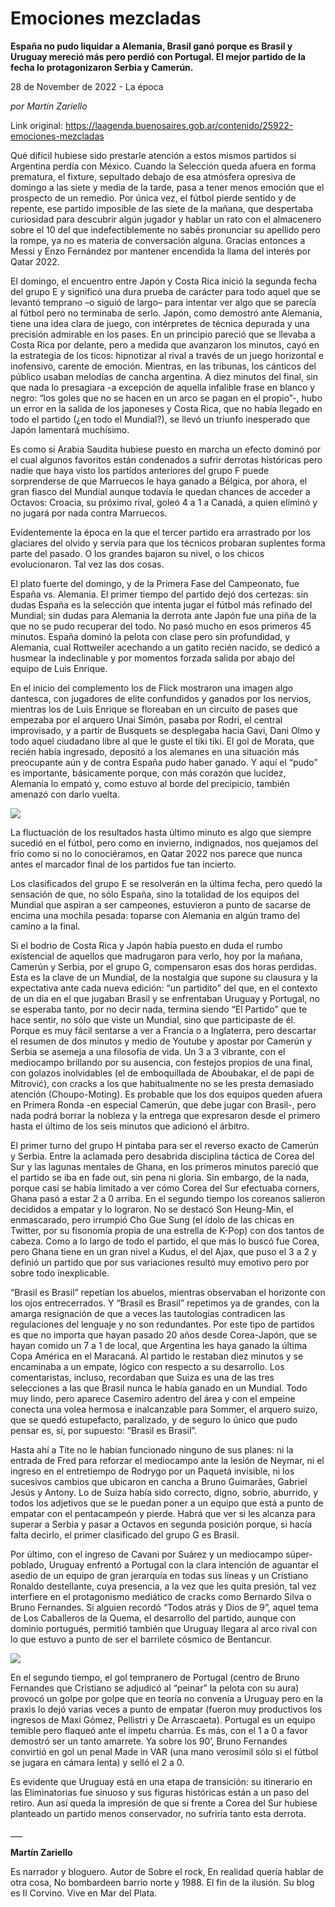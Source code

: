 # Emociones mezcladas

**España no pudo liquidar a Alemania, Brasil ganó porque es Brasil y Uruguay mereció más pero perdió con Portugal. El mejor partido de la fecha lo protagonizaron Serbia y Camerún.**

28 de November de 2022 - La época

_por Martín Zariello_

Link original: https://laagenda.buenosaires.gob.ar/contenido/25922-emociones-mezcladas



Qué difícil hubiese sido prestarle atención a estos mismos partidos si Argentina perdía con México. Cuando la Selección queda afuera en forma prematura, el fixture, sepultado debajo de esa atmósfera opresiva de domingo a las siete y media de la tarde, pasa a tener menos emoción que el prospecto de un remedio. Por única vez, el fútbol pierde sentido y de repente, ese partido imposible de las siete de la mañana, que despertaba curiosidad para descubrir algún jugador y hablar un rato con el almacenero sobre el 10 del que indefectiblemente no sabés pronunciar su apellido pero la rompe, ya no es materia de conversación alguna. Gracias entonces a Messi y Enzo Fernández por mantener encendida la llama del interés por Qatar 2022.




El domingo, el encuentro entre Japón y Costa Rica inició la segunda fecha del grupo E y significó una dura prueba de carácter para todo aquel que se levantó temprano –o siguió de largo– para intentar ver algo que se parecía al fútbol pero no terminaba de serlo. Japón, como demostró ante Alemania, tiene una idea clara de juego, con intérpretes de técnica depurada y una precisión admirable en los pases. En un principio pareció que se llevaba a Costa Rica por delante, pero a medida que avanzaron los minutos, cayó en la estrategia de los ticos: hipnotizar al rival a través de un juego horizontal e inofensivo, carente de emoción. Mientras, en las tribunas, los cánticos del público usaban melodías de cancha argentina. A diez minutos del final, sin que nada lo presagiara -a excepción de aquella infalible frase en blanco y negro: “los goles que no se hacen en un arco se pagan en el propio”-, hubo un error en la salida de los japoneses y Costa Rica, que no había llegado en todo el partido (¿en todo el Mundial?), se llevó un triunfo inesperado que Japón lamentará muchísimo.




Es como si Arabia Saudita hubiese puesto en marcha un efecto dominó por el cual algunos favoritos están condenados a sufrir derrotas históricas pero nadie que haya visto los partidos anteriores del grupo F puede sorprenderse de que Marruecos le haya ganado a Bélgica, por ahora, el gran fiasco del Mundial aunque todavía le quedan chances de acceder a Octavos: Croacia, su próximo rival, goleó 4 a 1 a Canadá, a quien eliminó y no jugará por nada contra Marruecos.




Evidentemente la época en la que el tercer partido era arrastrado por los glaciares del olvido y servía para que los técnicos probaran suplentes forma parte del pasado. O los grandes bajaron su nivel, o los chicos evolucionaron. Tal vez las dos cosas.




El plato fuerte del domingo, y de la Primera Fase del Campeonato, fue España vs. Alemania. El primer tiempo del partido dejó dos certezas: sin dudas España es la selección que intenta jugar el fútbol más refinado del Mundial; sin dudas para Alemania la derrota ante Japón fue una piña de la que no se pudo recuperar del todo. No pasó mucho en esos primeros 45 minutos. España dominó la pelota con clase pero sin profundidad, y Alemania, cual Rottweiler acechando a un gatito recién nacido, se dedicó a husmear la indeclinable y por momentos forzada salida por abajo del equipo de Luis Enrique.




En el inicio del complemento los de Flick mostraron una imagen algo dantesca, con jugadores de elite confundidos y ganados por los nervios, mientras los de Luis Enrique se floreaban en un circuito de pases que empezaba por el arquero Unai Simón, pasaba por Rodri, el central improvisado, y a partir de Busquets se desplegaba hacia Gavi, Dani Olmo y todo aquel ciudadano libre al que le guste el tiki tiki. El gol de Morata, que recién había ingresado, depositó a los alemanes en una situación más preocupante aún y de contra España pudo haber ganado. Y aquí el “pudo” es importante, básicamente porque, con más corazón que lucidez, Alemania lo empató y, como estuvo al borde del precipicio, también amenazó con darlo vuelta.




![](https://cdn.feater.me/files/images/697351/0e1322fa-2227-4a99-892e-07aa028a6159.jpg)




La fluctuación de los resultados hasta último minuto es algo que siempre sucedió en el fútbol, pero como en invierno, indignados, nos quejamos del frío como si no lo conociéramos, en Qatar 2022 nos parece que nunca antes el marcador final de los partidos fue tan incierto.




Los clasificados del grupo E se resolverán en la última fecha, pero quedó la sensación de que, no sólo España, sino la totalidad de los equipos del Mundial que aspiran a ser campeones, estuvieron a punto de sacarse de encima una mochila pesada: toparse con Alemania en algún tramo del camino a la final.




Si el bodrio de Costa Rica y Japón había puesto en duda el rumbo existencial de aquellos que madrugaron para verlo, hoy por la mañana, Camerún y Serbia, por el grupo G, compensaron esas dos horas perdidas. Esta es la clave de un Mundial, de la nostalgia que supone su clausura y la expectativa ante cada nueva edición: “un partidito” del que, en el contexto de un día en el que jugaban Brasil y se enfrentaban Uruguay y Portugal, no se esperaba tanto, por no decir nada, termina siendo “El Partido” que te hace sentir, no sólo que viste un Mundial, sino que participaste de él. Porque es muy fácil sentarse a ver a Francia o a Inglaterra, pero descartar el resumen de dos minutos y medio de Youtube y apostar por Camerún y Serbia se asemeja a una filosofía de vida. Un 3 a 3 vibrante, con el mediocampo brillando por su ausencia, con festejos propios de una final, con golazos inolvidables (el de emboquillada de Aboubakar, el de papi de Mitrović), con cracks a los que habitualmente no se les presta demasiado atención (Choupo-Moting). Es probable que los dos equipos queden afuera en Primera Ronda -en especial Camerún, que debe jugar con Brasil-, pero nada podrá borrar la nobleza y la entrega que expresaron desde el primero hasta el último de los seis minutos que adicionó el árbitro.




El primer turno del grupo H pintaba para ser el reverso exacto de Camerún y Serbia. Entre la aclamada pero desabrida disciplina táctica de Corea del Sur y las lagunas mentales de Ghana, en los primeros minutos pareció que el partido se iba en fade out, sin pena ni gloria. Sin embargo, de la nada, porque casi se había limitado a ver cómo Corea del Sur efectuaba corners, Ghana pasó a estar 2 a 0 arriba. En el segundo tiempo los coreanos salieron decididos a empatar y lo lograron. No se destacó Son Heung-Min, el enmascarado, pero irrumpió Cho Gue Sung (el ídolo de las chicas en Twitter, por su fisonomía propia de una estrella de K-Pop) con dos tantos de cabeza. Como a lo largo de todo el partido, el que más lo buscó fue Corea, pero Ghana tiene en un gran nivel a Kudus, el del Ajax, que puso el 3 a 2 y definió un partido que por sus variaciones resultó muy emotivo pero por sobre todo inexplicable.




“Brasil es Brasil” repetían los abuelos, mientras observaban el horizonte con los ojos entrecerrados. Y “Brasil es Brasil” repetimos ya de grandes, con la amarga resignación de que a veces las tautologías contradicen las regulaciones del lenguaje y no son redundantes. Por este tipo de partidos es que no importa que hayan pasado 20 años desde Corea-Japón, que se hayan comido un 7 a 1 de local, que Argentina les haya ganado la última Copa América en el Maracaná. Al partido le restaban diez minutos y se encaminaba a un empate, lógico con respecto a su desarrollo. Los comentaristas, incluso, recordaban que Suiza es una de las tres selecciones a las que Brasil nunca le había ganado en un Mundial. Todo muy lindo, pero aparece Casemiro adentro del área y con el empeine conecta una volea hermosa e inalcanzable para Sommer, el arquero suizo, que se quedó estupefacto, paralizado, y de seguro lo único que pudo pensar es, sí, por supuesto: “Brasil es Brasil”.




Hasta ahí a Tite no le habían funcionado ninguno de sus planes: ni la entrada de Fred para reforzar el mediocampo ante la lesión de Neymar, ni el ingreso en el entretiempo de Rodrygo por un Paquetá invisible, ni los sucesivos cambios que ubicaron en cancha a Bruno Guimarães, Gabriel Jesús y Antony. Lo de Suiza había sido correcto, digno, sobrio, aburrido, y todos los adjetivos que se le puedan poner a un equipo que está a punto de empatar con el pentacampeón y pierde. Habrá que ver si les alcanza para superar a Serbia y pasar a Octavos en segunda posición porque, si hacía falta decirlo, el primer clasificado del grupo G es Brasil.




Por último, con el ingreso de Cavani por Suárez y un mediocampo súper-poblado, Uruguay enfrentó a Portugal con la clara intención de aguantar el asedio de un equipo de gran jerarquía en todas sus líneas y un Cristiano Ronaldo destellante, cuya presencia, a la vez que les quita presión, tal vez interfiere en el protagonismo mediático de cracks como Bernardo Silva o Bruno Fernandes. Si alguien recordó “Todos atrás y Dios de 9”, aquel tema de Los Caballeros de la Quema, el desarrollo del partido, aunque con dominio portugués, permitió también que Uruguay llegara al arco rival con lo que estuvo a punto de ser el barrilete cósmico de Bentancur.




![](https://cdn.feater.me/files/images/697362/e8bf343a-33dc-4ef0-a6de-19e6fa6c173b.jpg)




En el segundo tiempo, el gol tempranero de Portugal (centro de Bruno Fernandes que Cristiano se adjudicó al “peinar” la pelota con su aura) provocó un golpe por golpe que en teoría no convenía a Uruguay pero en la praxis lo dejó varias veces a punto de empatar (fueron muy productivos los ingresos de Maxi Gómez, Pellistri y De Arrascaeta). Portugal es un equipo temible pero flaqueó ante el ímpetu charrúa. Es más, con el 1 a 0 a favor demostró ser un tanto amarrete. Ya sobre los 90’, Bruno Fernandes convirtió en gol un penal Made in VAR (una mano verosímil sólo si el fútbol se jugara en cámara lenta) y selló el 2 a 0.




Es evidente que Uruguay está en una etapa de transición: su itinerario en las Eliminatorias fue sinuoso y sus figuras históricas están a un paso del retiro. Aun así queda la impresión de que si frente a Corea del Sur hubiese planteado un partido menos conservador, no sufriría tanto esta derrota.




\_\_\_




**Martín Zariello**




Es narrador y bloguero. Autor de Sobre el rock, En realidad quería hablar de otra cosa, No bombardeen barrio norte y 1988. El fin de la ilusión. Su blog es Il Corvino. Vive en Mar del Plata.



